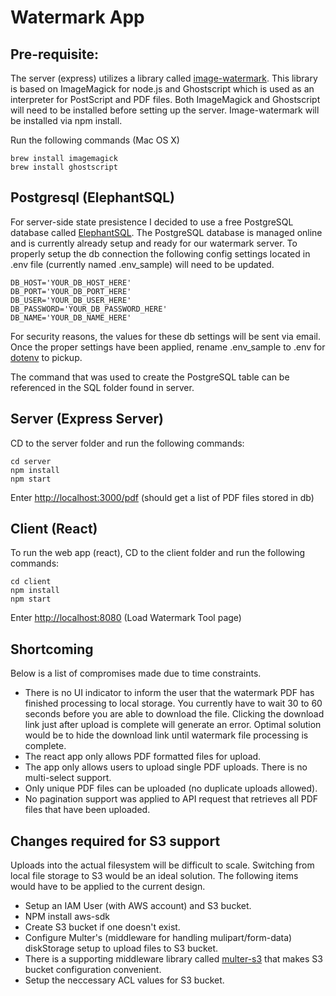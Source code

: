 # Watermark App

## Pre-requisite:
The server (express) utilizes a library called [image-watermark](https://github.com/luthraG/image-watermark). This library is based on ImageMagick for node.js and Ghostscript which is used as an interpreter for PostScript and PDF files. Both ImageMagick and Ghostscript will need to be installed before setting up the server.  Image-watermark will be installed via npm install.

Run the following commands (Mac OS X)
```shell
brew install imagemagick
brew install ghostscript
```

## Postgresql (ElephantSQL)

For server-side state presistence I decided to use a free PostgreSQL database called [ElephantSQL](https://www.elephantsql.com/). The PostgreSQL database is managed online and is currently already setup and ready for our watermark server. To properly setup the db connection the following config settings located in .env file (currently named .env_sample) will need to be updated.

```shell
DB_HOST='YOUR_DB_HOST_HERE'
DB_PORT='YOUR_DB_PORT_HERE'
DB_USER='YOUR_DB_USER_HERE'
DB_PASSWORD='YOUR_DB_PASSWORD_HERE'
DB_NAME='YOUR_DB_NAME_HERE'
```

For security reasons, the values for these db settings will be sent via email. Once the proper settings have been applied, rename .env_sample to .env for [dotenv](https://github.com/motdotla/dotenv) to pickup.

The command that was used to create the PostgreSQL table can be referenced in the SQL folder found in server.

## Server (Express Server)

CD to the server folder and run the following commands:

```shell
cd server
npm install
npm start
```
Enter [http://localhost:3000/pdf](http://localhost:3000) (should get a list of PDF files stored in db)



## Client (React)

To run the web app (react), CD to the client folder and run the following commands:

```shell
cd client
npm install
npm start
```
Enter [http://localhost:8080](http://localhost:8080) (Load Watermark Tool page)

## Shortcoming
Below is a list of compromises made due to time constraints.
- There is no UI indicator to inform the user that the watermark PDF has finished processing to local storage. You currently have to wait 30 to 60 seconds before you are able to download the file. Clicking the download link just after upload is complete will generate an error. Optimal solution would be to hide the download link until watermark file processing is complete.
- The react app only allows PDF formatted files for upload. 
- The app only allows users to upload single PDF uploads. There is no multi-select support.
- Only unique PDF files can be uploaded (no duplicate uploads allowed). 
- No pagination support was applied to API request that retrieves all PDF files that have been uploaded.

## Changes required for S3 support

Uploads into the actual filesystem will be difficult to scale. Switching from local file storage to S3 would be an ideal solution. The following items would have to be applied to the current design.

- Setup an IAM User (with AWS account) and S3 bucket.
- NPM install aws-sdk 
- Create S3 bucket if one doesn't exist.
- Configure Multer's (middleware for handling mulipart/form-data) diskStorage setup to upload files to S3 bucket.
- There is a supporting middleware library called [multer-s3](https://www.npmjs.com/package/multer-s3) that makes S3 bucket configuration convenient.
- Setup the neccessary ACL values for S3 bucket.




